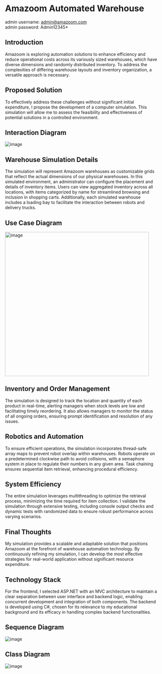 # Amazoom Automated Warehouse

admin username: admin@amazoom.com  
admin password: Admin12345*

## Introduction
Amazoom is exploring automation solutions to enhance efficiency and reduce operational costs across its variously sized warehouses, which have diverse dimensions and randomly distributed inventory. To address the complexities of differing warehouse layouts and inventory organization, a versatile approach is necessary.

## Proposed Solution
To effectively address these challenges without significant initial expenditure, I propose the development of a computer simulation. This simulation will allow me to assess the feasibility and effectiveness of potential solutions in a controlled environment.

## Interaction Diagram
![image](https://github.com/mahmoudabdelhadii/Amazoom-Warehouse-Automation/assets/56850296/08bdaf80-e733-48e2-a6c2-f8dd6e40d192)

## Warehouse Simulation Details
The simulation will represent Amazoom warehouses as customizable grids that reflect the actual dimensions of our physical warehouses. In this simulated environment, an administrator can configure the placement and details of inventory items. Users can view aggregated inventory across all locations, with items categorized by name for streamlined browsing and inclusion in shopping carts. Additionally, each simulated warehouse includes a loading bay to facilitate the interaction between robots and delivery trucks.

## Use Case Diagram
<img width="474" alt="image" src="https://github.com/mahmoudabdelhadii/Amazoom-Warehouse-Automation/assets/56850296/3c19532c-fb92-4a17-bf95-72a0fc7aa801">

## Inventory and Order Management
The simulation is designed to track the location and quantity of each product in real-time, alerting managers when stock levels are low and facilitating timely reordering. It also allows managers to monitor the status of all ongoing orders, ensuring prompt identification and resolution of any issues.

## Robotics and Automation
To ensure efficient operations, the simulation incorporates thread-safe array maps to prevent robot overlap within warehouses. Robots operate on a predetermined clockwise path to avoid collisions, with a semaphore system in place to regulate their numbers in any given area. Task chaining ensures sequential item retrieval, enhancing procedural efficiency.

## System Efficiency
The entire simulation leverages multithreading to optimize the retrieval process, minimizing the time required for item collection. I validate the simulation through extensive testing, including console output checks and dynamic tests with randomized data to ensure robust performance across varying scenarios.

## Final Thoughts
My simulation provides a scalable and adaptable solution that positions Amazoom at the forefront of warehouse automation technology. By continuously refining my simulation, I can develop the most effective strategies for real-world application without significant resource expenditure.

## Technology Stack
For the frontend, I selected ASP.NET with an MVC architecture to maintain a clear separation between user interface and backend logic, enabling concurrent development and integration of both components. The backend is developed using C#, chosen for its relevance to my educational background and its efficacy in handling complex backend functionalities.




## Sequence Diagram 
![image](https://github.com/mahmoudabdelhadii/Amazoom-Warehouse-Automation/assets/56850296/265455bf-ef03-462a-b29e-d7cc54eee04b)


## Class Diagram

![image](https://github.com/mahmoudabdelhadii/Amazoom-Warehouse-Automation/assets/56850296/05ec542a-5662-4934-b657-55d8809dcf7f)



